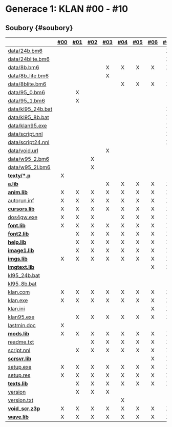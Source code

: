 # Generace 1: KLAN \#00 - \#10

## Soubory {#soubory}

|  | [\#00](/vydani/klan-00.md) | [\#01](/vydani/klan-01.md) | [\#02](/vydani/klan-02.md) | [\#03](/vydani/klan-03.md) | [\#04](/vydani/klan-04.md) | [\#05](/vydani/klan-05.md) | [\#06](/vydani/klan-06.md) | [\#07](/vydani/klan-07.md) | [\#08](/vydani/klan-08.md) | [\#09](/vydani/klan-09.md) | [\#10](/vydani/klan-10.md) |
| :--- | :---: | :---: | :---: | :---: | :---: | :---: | :---: | :---: | :---: | :---: | :---: |
| [data/24b.bm6](/soubory/data/24b.bm6.md) |  |  |  |  |  |  |  | X | X | X | X |
| [data/24blite.bm6](/soubory/data/24blite.bm6.md) |  |  |  |  |  |  |  | X | X | X | X |
| [data/8b.bm6](/soubory/data/8b.bm6.md) |  |  |  | X | X | X | X | X | X | X | X |
| [data/8b\_lite.bm6](/soubory/data/8b_lite.bm6.md) |  |  |  | X |  |  |  |  |  |  |  |
| [data/8blite.bm6](/soubory/data/8blite.bm6.md) |  |  |  |  | X | X | X | X | X | X | X |
| [data/95\_0.bm6](/soubory/data/95_0.bm6.md) |  | X |  |  |  |  |  |  |  |  |  |
| [data/95\_1.bm6](/soubory/data/95_1.bm6.md) |  | X |  |  |  |  |  |  |  |  |  |
| [data/kl95\_24b.bat](/soubory/data/kl95_24b.bat.md) |  |  |  |  |  |  |  | X | X | X | X |
| [data/kl95\_8b.bat](/soubory/data/kl95_8b.bat.md) |  |  |  |  |  |  |  | X | X | X | X |
| [data/klan95.exe](/soubory/data/klan95.exe.md) |  |  |  |  |  |  |  | X | X | X | X |
| [data/script.nnl](/soubory/data/script.nnl.md) |  |  |  |  |  |  |  | X | X | X | X |
| [data/script24.nnl](/soubory/data/script24.nnl.md) |  |  |  |  |  |  |  | X | X | X | X |
| [data/void.url](/soubory/data/void.url.md) |  |  |  | X |  |  |  |  |  |  |  |
| [data/w95\_2.bm6](/soubory/data/w95_2.bm6.md) |  |  | X |  |  |  |  |  |  |  |  |
| [data/w95\_2l.bm6](/soubory/data/w95_2l.bm6.md) |  |  | X |  |  |  |  |  |  |  |  |
| [**texty/\*.p**](/soubory/texty/p.md) | X |  |  |  |  |  |  |  |  |  |  |
| [**a.lib**](/soubory/a.lib.md) |  |  |  | X | X | X | X | X | X | X | X |
| [**anim.lib**](/soubory/anim.lib.md) | X | X | X | X | X | X | X | X | X | X | X |
| [autorun.inf](/soubory/autorun.inf.md) | X | X | X | X | X | X | X | X | X | X | X |
| [**cursors.lib**](/soubory/cursors.lib.md) | X | X | X | X | X | X | X | X | X | X | X |
| [dos4gw.exe](/soubory/dos4gw.exe.md) | X | X | X |  | X | X | X | X | X | X | X |
| [**font.lib**](/soubory/font.lib.md) | X | X | X | X | X | X | X | X | X | X | X |
| [**font2.lib**](/soubory/font2.lib.md) |  | X | X | X | X | X | X | X | X | X | X |
| [**help.lib**](/soubory/help.lib.md) |  | X | X | X | X | X | X | X | X | X | X |
| [**image1.lib**](/soubory/image1.lib.md) |  | X | X | X | X | X | X | X | X | X | X |
| [**imgs.lib**](/soubory/imgs.lib.md) | X | X | X | X | X | X | X | X | X | X | X |
| [**imgtext.lib**](/soubory/imgtext.lib.md) |  |  |  |  |  |  | X | X | X | X | X |
| [kl95\_24b.bat](/soubory/data/kl95_24b.bat.md) |  |  |  |  |  |  |  |  | X |  |  |
| [kl95\_8b.bat](/soubory/kl95_8b.bat.md) |  |  |  |  |  |  |  |  | X |  |  |
| [klan.com](/soubory/klan.com.md) | X | X | X | X | X | X | X | X | X | X | X |
| [klan.exe](/soubory/klan.exe.md) | X | X | X | X | X | X | X | X | X | X | X |
| [klan.ini](/soubory/klan.ini.md) |  |  |  |  |  |  | X | X | X | X | X |
| [klan95.exe](/soubory/data/klan95.exe.md) |  | X | X | X | X | X | X | X | X | X | X |
| [lastmin.doc](/soubory/lastmin.doc.md) | X |  |  |  |  |  |  |  |  |  |  |
| [**mods.lib**](/soubory/mods.lib.md) | X | X | X | X | X | X | X | X | X | X | X |
| [readme.txt](/soubory/readme.txt.md) |  |  | X | X | X | X | X | X | X | X | X |
| [script.nnl](/soubory/data/script.nnl.md) |  | X | X | X | X | X | X | X | X | X | X |
| [**scrsvr.lib**](/soubory/scrsvr.lib.md) |  |  |  |  |  |  | X | X | X | X | X |
| [setup.exe](/soubory/setup.exe.md) | X | X | X | X | X | X | X | X | X | X | X |
| [setup.res](/soubory/setup.res.md) | X | X | X | X | X | X | X | X | X | X | X |
| [**texts.lib**](/soubory/texts.lib.md) |  | X | X | X | X | X | X | X | X | X | X |
| [version](/soubory/version.md) |  | X | X | X |  |  |  |  |  |  |  |
| [version.txt](/soubory/version.txt.md) |  |  |  |  | X |  |  |  |  |  |  |
| [**void\_scr.z3p**](/soubory/void_scr.z3p.md) | X | X | X | X | X | X | X | X | X | X | X |
| [**wave.lib**](/soubory/wave.lib.md) | X | X | X | X | X | X | X | X | X | X | X |



